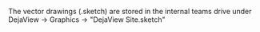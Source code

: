 The vector drawings (.sketch) are stored in the internal teams drive
under DejaView -> Graphics -> "DejaView Site.sketch"
